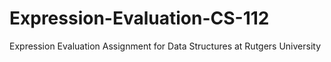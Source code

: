 # Expression-Evaluation-CS-112
Expression Evaluation Assignment for Data Structures at Rutgers University
